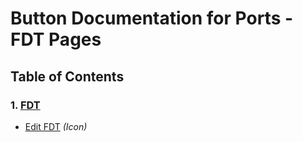 # Button Documentation for Ports - FDT Pages

## Table of Contents

### 1. [FDT](#ports-fdt)

- [Edit FDT](#ports-fdt-edit-button) *(Icon)*
